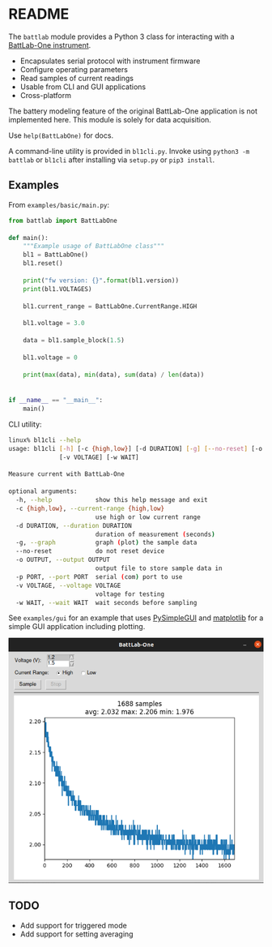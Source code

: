 # README

The `battlab` module provides a Python 3 class for interacting with a [BattLab-One instrument](https://bluebird-labs.com/).

* Encapsulates serial protocol with instrument firmware
* Configure operating parameters
* Read samples of current readings
* Usable from CLI and GUI applications
* Cross-platform

The battery modeling feature of the original BattLab-One application is not implemented here. This module is solely for data acquisition.

Use `help(BattLabOne)` for docs.

A command-line utility is provided in `bl1cli.py`. Invoke using `python3 -m battlab` or `bl1cli` after installing via `setup.py` or `pip3 install`.

## Examples

From `examples/basic/main.py`:

``` python
from battlab import BattLabOne

def main():
    """Example usage of BattLabOne class"""
    bl1 = BattLabOne()
    bl1.reset()

    print("fw version: {}".format(bl1.version))
    print(bl1.VOLTAGES)

    bl1.current_range = BattLabOne.CurrentRange.HIGH

    bl1.voltage = 3.0

    data = bl1.sample_block(1.5)

    bl1.voltage = 0

    print(max(data), min(data), sum(data) / len(data))


if __name__ == "__main__":
    main()

```

CLI utility:

``` bash
linux% bl1cli --help
usage: bl1cli [-h] [-c {high,low}] [-d DURATION] [-g] [--no-reset] [-o OUTPUT] [-p PORT]
              [-v VOLTAGE] [-w WAIT]

Measure current with BattLab-One

optional arguments:
  -h, --help            show this help message and exit
  -c {high,low}, --current-range {high,low}
                        use high or low current range
  -d DURATION, --duration DURATION
                        duration of measurement (seconds)
  -g, --graph           graph (plot) the sample data
  --no-reset            do not reset device
  -o OUTPUT, --output OUTPUT
                        output file to store sample data in
  -p PORT, --port PORT  serial (com) port to use
  -v VOLTAGE, --voltage VOLTAGE
                        voltage for testing
  -w WAIT, --wait WAIT  wait seconds before sampling
```

See `examples/gui` for an example that uses [PySimpleGUI](https://pysimplegui.readthedocs.io/en/latest) and [matplotlib](https://matplotlib.org) for a simple GUI application including plotting.

![BattLab-One GUI Example](bl1gui.png)

## TODO

* Add support for triggered mode
* Add support for setting averaging
